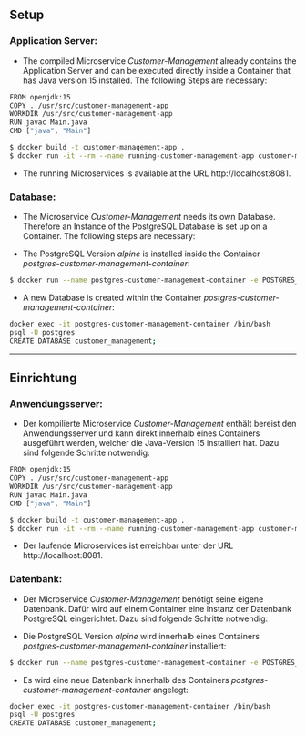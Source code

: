 ## Setup

### Application Server:
* The compiled Microservice *Customer-Management* already contains the Application Server and can be executed directly inside a Container that has Java version 15 installed. The following Steps are necessary:

```sh
FROM openjdk:15
COPY . /usr/src/customer-management-app
WORKDIR /usr/src/customer-management-app
RUN javac Main.java
CMD ["java", "Main"]
```

```sh
$ docker build -t customer-management-app .
$ docker run -it --rm --name running-customer-management-app customer-management-app
```

* The running Microservices is available at the URL http://localhost:8081.

### Database:

* The Microservice *Customer-Management* needs its own Database. Therefore an Instance of the PostgreSQL Database is set up on a Container. The following steps are necessary:

* The PostgreSQL Version *alpine* is installed inside the Container *postgres-customer-management-container*:

```sh
$ docker run --name postgres-customer-management-container -e POSTGRES_PASSWORD=customer-management -d -p 5433:5432 postgres:alpine
```

* A new Database is created within the Container *postgres-customer-management-container*:

```sh
docker exec -it postgres-customer-management-container /bin/bash
psql -U postgres
CREATE DATABASE customer_management;
```
___

## Einrichtung
### Anwendungsserver:

* Der kompilierte Microservice *Customer-Management* enthält bereist den Anwendungsserver und kann direkt innerhalb eines Containers ausgeführt werden, welcher die Java-Version 15 installiert hat. Dazu sind folgende Schritte notwendig:

```sh
FROM openjdk:15
COPY . /usr/src/customer-management-app
WORKDIR /usr/src/customer-management-app
RUN javac Main.java
CMD ["java", "Main"]
```

```sh
$ docker build -t customer-management-app .
$ docker run -it --rm --name running-customer-management-app customer-management-app
```

* Der laufende Microservices ist erreichbar unter der URL http://localhost:8081.

### Datenbank:

* Der Microservice *Customer-Management* benötigt seine eigene Datenbank. Dafür wird auf einem Container eine Instanz der Datenbank PostgreSQL eingerichtet. Dazu sind folgende Schritte notwendig:

* Die PostgreSQL Version *alpine* wird innerhalb eines Containers *postgres-customer-management-container* installiert:

```sh
$ docker run --name postgres-customer-management-container -e POSTGRES_PASSWORD=customer-management -d -p 5433:5432 postgres:alpine
```

* Es wird eine neue Datenbank innerhalb des Containers *postgres-customer-management-container* angelegt:

```sh
docker exec -it postgres-customer-management-container /bin/bash
psql -U postgres
CREATE DATABASE customer_management;
```
